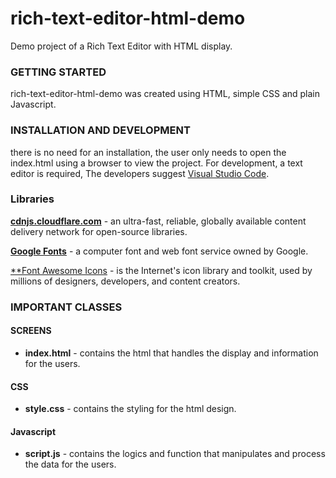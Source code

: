 # rich-text-editor-html-demo
Demo project of a Rich Text Editor with HTML display.


### GETTING STARTED
rich-text-editor-html-demo was created using HTML, simple CSS and plain Javascript.

### INSTALLATION AND DEVELOPMENT
there is no need for an installation, the user only needs to open the index.html using a browser to view the project.
For development, a text editor is required, The developers suggest [Visual Studio Code](https://code.visualstudio.com/).

### Libraries

[**cdnjs.cloudflare.com**](https://cdnjs.cloudflare.com/) - an ultra-fast, reliable, globally available content delivery network for open-source libraries.

[**Google Fonts**](https://fonts.google.com/) - a computer font and web font service owned by Google.

[**Font Awesome Icons](https://fontawesome.com/) - is the Internet's icon library and toolkit, used by millions of designers, developers, and content creators.

### IMPORTANT CLASSES

#### SCREENS
- **index.html** - contains the html that handles the display and information for the users.

#### CSS
- **style.css** - contains the styling for the html design.

#### Javascript
- **script.js** - contains the logics and function that manipulates and process the data for the users.
